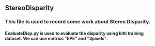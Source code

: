 ## StereoDisparity

### This file is used to record some work about Stereo Disparity.

#### EvaluateDisp.py is used to evaluate the disparity using kitti training dataset. We can use metrics "EPE" and "3pixels".

